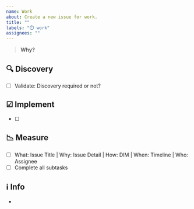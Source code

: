 ```yaml
---
name: Work
about: Create a new issue for work.
title: ""
labels: "⏱️ work"
assignees: ""
---
```


<!-- What: Issue Title | Why: Issue Detail | How: DIM | When: Timeline | Who: Assignee -->

> **Why?**

## 🔍 Discovery

- [ ] Validate: Discovery required or not?

## ☑ Implement

- [ ]

## 📉 Measure

- [ ] What: Issue Title | Why: Issue Detail | How: DIM | When: Timeline | Who: Assignee
- [ ] Complete all subtasks

## ℹ️ Info

-

<!--
> **Note**
Write it
> **Warning**
> Mind it
-->
